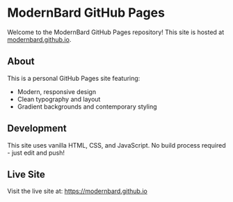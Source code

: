 # ModernBard GitHub Pages

Welcome to the ModernBard GitHub Pages repository! This site is hosted at [modernbard.github.io](https://modernbard.github.io).

## About

This is a personal GitHub Pages site featuring:
- Modern, responsive design
- Clean typography and layout
- Gradient backgrounds and contemporary styling

## Development

This site uses vanilla HTML, CSS, and JavaScript. No build process required - just edit and push!

## Live Site

Visit the live site at: https://modernbard.github.io